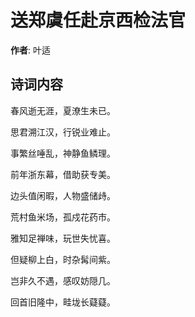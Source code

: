 # 送郑虞任赴京西检法官

**作者**: 叶适

## 诗词内容

春风逝无涯，夏潦生未已。

思君溯江汉，行锐业难止。

事繁丝唾乱，神静鱼鳞理。

前年浙东幕，借助获专美。

边头值闲暇，人物盛储歭。

荒村鱼米场，孤戍花药市。

雅知足禅味，玩世失忧喜。

但疑柳上白，时杂髯间紫。

岂非久不遇，感叹妨隠几。

回首旧隆中，畦垅长薿薿。

